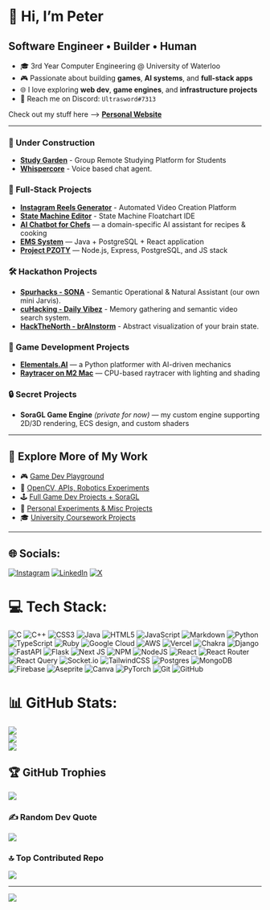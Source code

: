 # 👋 Hi, I’m Peter  
## Software Engineer • Builder • Human  

- 🎓 3rd Year Computer Engineering @ University of Waterloo  
- 🎮 Passionate about building **games**, **AI systems**, and **full-stack apps**  
- 🌐 I love exploring **web dev**, **game engines**, and **infrastructure projects**  
- 💬 Reach me on Discord: `Ultrasword#7313`  

Check out my stuff here --> [**Personal Website**](https://github.com/Ultrasword/Peter-Personal-Website)

---

### 🚧 Under Construction
- [**Study Garden**](https://github.com/Peter-Dated-Projects/08-18-2025_group-study-idle-app) - Group Remote Studying Platform for Students
- [**Whispercore**](https://github.com/Peter-Dated-Projects/04-13-2025_speech-to-text-mac) - Voice based chat agent.


### 💎 Full-Stack Projects
- [**Instagram Reels Generator**](https://github.com/Peter-Dated-Projects/07-03-2025_automated-video-editor) - Automated Video Creation Platform
- [**State Machine Editor**](https://github.com/Peter-Dated-Projects/state-machine-IDE) - State Machine Floatchart IDE
- [**AI Chatbot for Chefs**](https://github.com/pet-waterloo/recipes.ai) — a domain-specific AI assistant for recipes & cooking  
- [**EMS System**](https://github.com/Ultrasword/EMS-Java-JSP-React) — Java + PostgreSQL + React application
- [**Project PZOTY**](https://github.com/petthepotat/Project-PZOTY) — Node.js, Express, PostgreSQL, and JS stack  


### 🛠 Hackathon Projects  
- [**Spurhacks - SONA**](https://github.com/Peter-Dated-Projects/S.O.N.A.) - Semantic Operational & Natural Assistant (our own mini Jarvis).
- [**cuHacking - Daily Vibez**](https://github.com/Peter-Dated-Projects/03-14-2025_cuhacking-qnx-hack) - Memory gathering and semantic video search system.
- [**HackTheNorth - brAInstorm**](https://devpost.com/software/brainstorm-2qkdtw) - Abstract visualization of your brain state.


### 👾 Game Development Projects
- [**Elementals.AI**](https://github.com/Ultrasword-Game-Development/elementals.ai) — a Python platformer with AI-driven mechanics  
- [**Raytracer on M2 Mac**](https://github.com/Peter-Dated-Projects/01-13-2025_ray-tracing-project/) — CPU-based raytracer with lighting and shading  


### 🔒 Secret Projects
- **SoraGL Game Engine** *(private for now)* — my custom engine supporting 2D/3D rendering, ECS design, and custom shaders  

---

## 📂 Explore More of My Work  
- 🎮 [Game Dev Playground](https://github.com/Ultrasword-Coder)  
- 🤖 [OpenCV, APIs, Robotics Experiments](https://github.com/orgs/petthepotat-dump/repositories)  
- 🕹 [Full Game Dev Projects + SoraGL](https://github.com/Ultrasword-Game-Development)  
- 🌱 [Personal Experiments & Misc Projects](https://github.com/petthepotat)  
- 🎓 [University Coursework Projects](https://github.com/pet-waterloo)  

---


## 🌐 Socials:
[![Instagram](https://img.shields.io/badge/Instagram-%23E4405F.svg?logo=Instagram&logoColor=white)](https://instagram.com/https://www.instagram.com/peter.z24/) [![LinkedIn](https://img.shields.io/badge/LinkedIn-%230077B5.svg?logo=linkedin&logoColor=white)](https://linkedin.com/in/https://www.linkedin.com/in/peterzhang1/) [![X](https://img.shields.io/badge/X-black.svg?logo=X&logoColor=white)](https://x.com/https://x.com/petrzhang) 

# 💻 Tech Stack:
![C](https://img.shields.io/badge/c-%2300599C.svg?style=for-the-badge&logo=c&logoColor=white) ![C++](https://img.shields.io/badge/c++-%2300599C.svg?style=for-the-badge&logo=c%2B%2B&logoColor=white) ![CSS3](https://img.shields.io/badge/css3-%231572B6.svg?style=for-the-badge&logo=css3&logoColor=white) ![Java](https://img.shields.io/badge/java-%23ED8B00.svg?style=for-the-badge&logo=openjdk&logoColor=white) ![HTML5](https://img.shields.io/badge/html5-%23E34F26.svg?style=for-the-badge&logo=html5&logoColor=white) ![JavaScript](https://img.shields.io/badge/javascript-%23323330.svg?style=for-the-badge&logo=javascript&logoColor=%23F7DF1E) ![Markdown](https://img.shields.io/badge/markdown-%23000000.svg?style=for-the-badge&logo=markdown&logoColor=white) ![Python](https://img.shields.io/badge/python-3670A0?style=for-the-badge&logo=python&logoColor=ffdd54) ![TypeScript](https://img.shields.io/badge/typescript-%23007ACC.svg?style=for-the-badge&logo=typescript&logoColor=white) ![Ruby](https://img.shields.io/badge/ruby-%23CC342D.svg?style=for-the-badge&logo=ruby&logoColor=white) ![Google Cloud](https://img.shields.io/badge/GoogleCloud-%234285F4.svg?style=for-the-badge&logo=google-cloud&logoColor=white) ![AWS](https://img.shields.io/badge/AWS-%23FF9900.svg?style=for-the-badge&logo=amazon-aws&logoColor=white) ![Vercel](https://img.shields.io/badge/vercel-%23000000.svg?style=for-the-badge&logo=vercel&logoColor=white) ![Chakra](https://img.shields.io/badge/chakra-%234ED1C5.svg?style=for-the-badge&logo=chakraui&logoColor=white) ![Django](https://img.shields.io/badge/django-%23092E20.svg?style=for-the-badge&logo=django&logoColor=white) ![FastAPI](https://img.shields.io/badge/FastAPI-005571?style=for-the-badge&logo=fastapi) ![Flask](https://img.shields.io/badge/flask-%23000.svg?style=for-the-badge&logo=flask&logoColor=white) ![Next JS](https://img.shields.io/badge/Next-black?style=for-the-badge&logo=next.js&logoColor=white) ![NPM](https://img.shields.io/badge/NPM-%23CB3837.svg?style=for-the-badge&logo=npm&logoColor=white) ![NodeJS](https://img.shields.io/badge/node.js-6DA55F?style=for-the-badge&logo=node.js&logoColor=white) ![React](https://img.shields.io/badge/react-%2320232a.svg?style=for-the-badge&logo=react&logoColor=%2361DAFB) ![React Router](https://img.shields.io/badge/React_Router-CA4245?style=for-the-badge&logo=react-router&logoColor=white) ![React Query](https://img.shields.io/badge/-React%20Query-FF4154?style=for-the-badge&logo=react%20query&logoColor=white) ![Socket.io](https://img.shields.io/badge/Socket.io-black?style=for-the-badge&logo=socket.io&badgeColor=010101) ![TailwindCSS](https://img.shields.io/badge/tailwindcss-%2338B2AC.svg?style=for-the-badge&logo=tailwind-css&logoColor=white) ![Postgres](https://img.shields.io/badge/postgres-%23316192.svg?style=for-the-badge&logo=postgresql&logoColor=white) ![MongoDB](https://img.shields.io/badge/MongoDB-%234ea94b.svg?style=for-the-badge&logo=mongodb&logoColor=white) ![Firebase](https://img.shields.io/badge/firebase-a08021?style=for-the-badge&logo=firebase&logoColor=ffcd34) ![Aseprite](https://img.shields.io/badge/Aseprite-FFFFFF?style=for-the-badge&logo=Aseprite&logoColor=#7D929E) ![Canva](https://img.shields.io/badge/Canva-%2300C4CC.svg?style=for-the-badge&logo=Canva&logoColor=white) ![PyTorch](https://img.shields.io/badge/PyTorch-%23EE4C2C.svg?style=for-the-badge&logo=PyTorch&logoColor=white) ![Git](https://img.shields.io/badge/git-%23F05033.svg?style=for-the-badge&logo=git&logoColor=white) ![GitHub](https://img.shields.io/badge/github-%23121011.svg?style=for-the-badge&logo=github&logoColor=white)
# 📊 GitHub Stats:
![](https://github-readme-stats.vercel.app/api?username=Ultrasword&theme=dark&hide_border=false&include_all_commits=true&count_private=false)<br/>
![](https://nirzak-streak-stats.vercel.app/?user=Ultrasword&theme=dark&hide_border=false)<br/>
![](https://github-readme-stats.vercel.app/api/top-langs/?username=Ultrasword&theme=dark&hide_border=false&include_all_commits=true&count_private=false&layout=compact)

## 🏆 GitHub Trophies
![](https://github-profile-trophy.vercel.app/?username=Ultrasword&theme=gruvbox&no-frame=false&no-bg=true&margin-w=4)

### ✍️ Random Dev Quote
![](https://quotes-github-readme.vercel.app/api?type=horizontal&theme=radical)

### 🔝 Top Contributed Repo
![](https://github-contributor-stats.vercel.app/api?username=Ultrasword&limit=5&theme=dark&combine_all_yearly_contributions=true)

---
[![](https://visitcount.itsvg.in/api?id=Ultrasword&icon=0&color=0)](https://visitcount.itsvg.in)

<!-- Proudly created with GPRM ( https://gprm.itsvg.in ) -->
